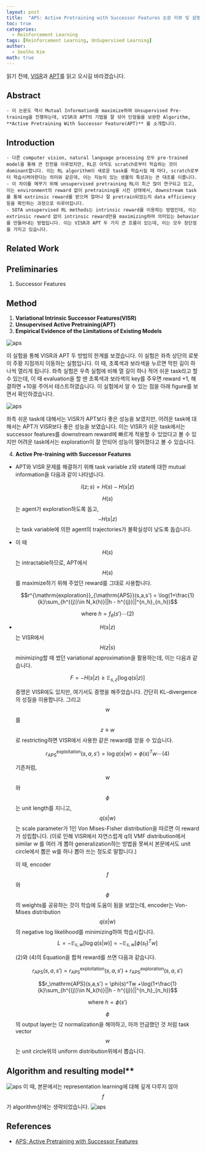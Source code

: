 ```yaml
---
layout: post
title:  "APS: Active Pretraining with Successor Features 논문 리뷰 및 설명"
toc: true
categories: 
  - Reinforcement Learning 
tags: [Reinforcement Learning, UnSupervised Learning]
author:
  - Seolho Kim
math: true
---
```


읽기 전에, [VISR](https://seolhokim.github.io/deeplearning/2021/07/20/visr/)과 [APT](https://seolhokim.github.io/deeplearning/2021/07/21/apt/)를 읽고 오시길 바라겠습니다.

## Abstract 
    - 이 논문도 역시 Mutual Information을 maximize하여 Unsupervised Pre-training을 진행하는데, VISR과 APT의 기법을 잘 섞어 단점들을 보완한 Algorithm, **Active Pretraining With Successor Feature(APT)** 를 소개합니다.

## Introduction
    - 다른 computer vision, natural language processing 모두 pre-trained model을 통해 큰 진전을 이루었지만, RL은 아직도 scratch로부터 학습하는 것이 dominant합니다. 이는 RL algorithm이 새로운 task를 학습시킬 때 마다, scratch로부터 학습시켜야한다는 의미와 같은데, 이는 지능이 있는 생물의 특성과는 큰 대조를 이룹니다.
    - 이 차이를 메꾸기 위해 unsupervised pretraining RL이 최근 많이 연구되고 있고, 이는 environment의 reward 없이 pretraining을 시킨 상태에서, downstream task를 통해 extrinsic reward를 받으며 얼마나 잘 pretrain되었는지 data efficiency등을 확인하는 과정으로 이루어집니다.
    - SOTA unsupervised RL methods는 intrinsic reward를 이용하는 방법인데, 이는 extrinsic reward 없이 intrinsic reward만을 maximizing하여 의미있는 behavior를 만들어내는 방법입니다. 이는 VISR과 APT 두 가지 큰 흐름이 있는데, 이는 모두 장단점을 가지고 있습니다.

## Related Work
## Preliminaries
1. Successor Features
## Method
1. **Variational Intrinsic Successor Features(VISR)**
2. **Unsupervised Active Pretraining(APT)**
3. **Empirical Evidence of the Limitations of Existing Models**

  ![aps](/assets/img/aps_0.PNG)

  이 실험을 통해 VISR과 APT 두 방법의 한계를 보겠습니다. 이 실험은 좌측 상단의 로봇이 주황 지점까지 이동하는 실험입니다. 이 때, 초록색과 보라색을 누르면 막힌 길이 하나씩 열리게 됩니다. 좌측 실험은 우측 실험에 비해 열 길이 하나 적어 쉬운 task라고 할 수 있는데, 이 때 evaluation을 할 땐 초록색과 보라색의 key를 주우면 reward +1, 해결하면 +10을 주어서 테스트하였습니다. 이 실험에서 알 수 있는 점을 아래 figure를 보면서 확인하겠습니다.

  ![aps](/assets/img/aps_1.PNG)

  좌측 쉬운 task에 대해서는 VISR가 APT보다 좋은 성능을 보였지만, 어려운 task에 대해서는 APT가 VISR보다 좋은 성능을 보였습니다. 이는 VISR가 쉬운 task에서는 successor features를 downstream reward에 빠르게 적용할 수 있었다고 볼 수 있지만 어려운 task에서는 exploration이 잘 안되어 성능이 떨어졌다고 볼 수 있습니다.

4. **Active Pre-training with Successor Features**
  - APT와 VISR 문제를 해결하기 위해 task variable z와 state에 대한 mutual information을 다음과 같이 나타냅니다.

    $$I(z;s) = H(s) - H(s|z)$$

    $$H(s)$$는 agent가 exploration하도록 돕고, 
    $$-H(s|z)$$ 는 task variable에 의한 agent의 trajectories가 불확실성이 낮도록 돕습니다. 

  - 이 때 $$H(s)$$는 intractable하므로, APT에서 $$H(s)$$를 maximize하기 위해 주었던 reward를 그대로 사용합니다.

     $$r^{\mathrm{exploration}}_{\mathrm{APS}}(s,a,s') = \log(1+\frac{1}{k}\sum_{h^{(j)}\in N_k(h)}||h - h^{(j)}||^{n_h}_{n_h})$$

     $$\mathrm{where}\  h = f_{\theta}(s')\cdots (2)$$

  - $$H(s\vert z)$$는 VISR에서 
    $$H(z\vert s)$$ minimizing할 때 썼던 variational approximation을 활용하는데, 이는 다음과 같습니다.

    $$F = -H(s|z) \geq \mathbb{E}_{s,z}[\log q(s|z)]$$

    증명은 VISR에도 있지만, 여기서도 증명을 해주었습니다. 간단히 KL-divergence의 성질을 이용합니다. 그리고 $$w$$를 $$z \equiv w$$로 restricting하면 VISR에서 사용한 같은 reward를 얻을 수 있습니다.

    $$r^{\mathrm{exploitation}}_{\mathrm{APS}} (s,a,s') = \log{q(s|w)} = \phi(s)^Tw \cdots(4)$$

    기존처럼, $$w$$와 $$\phi$$는 unit length를 지니고, 
    $$q(s|w)$$는 scale parameter가 1인 Von Mises-Fisher distribution을 따르면 이 reward가 성립합니다.
    (이로 인해 VISR에서 자연스럽게 q의 VMF distribution에서 similar w 를 여러 개 뽑아 generalization하는 방법을 못써서 본문에서도 unit circle에서 뽑은 w를 하나 뽑아 쓰는 정도로 말합니다.) 

    이 때, encoder $$f$$와 $$\phi$$의 
    weights를 공유하는 것이 학습에 도움이 됨을 보았는데, encoder는 Von-Mises distribution $$q(s|w)$$의 
    negative log likelihood를 minimizing하여 학습시킵니다. 
    $$L = -\mathbb{E}_{s,w}[\log{q(s|w)}] = - \mathbb{E}_{s,w}[\phi(s_t)^Tw]$$

    (2)와 (4)의 Equation을 합쳐 reward를 쓰면 다음과 같습니다. 

    $$r_\mathrm{APS}(s,a,s') = r^{\mathrm{exploitation}}_{\mathrm{APS}} (s,a,s') + r^{\mathrm{exploration}}_{\mathrm{APS}}(s,a,s') $$

    $$r_\mathrm{APS}(s,a,s') = \phi(s)^Tw +\log(1+\frac{1}{k}\sum_{h^{(j)}\in N_k(h)}||h - h^{(j)}||^{n_h}_{n_h})$$

    $$\mathrm{where}\ h = \phi(s')$$

    $$\phi$$의 output layer는 l2 normalization을 해야하고, 아까 언급했던 것 처럼 task vector $$w$$는 unit circle위의
    uniform distribution위에서 뽑습니다.

## Algorithm and resulting model**
![aps](/assets/img/aps_2.PNG)
이 때, 본문에서는 representation learning에 대해 깊게 다루지 않아 $$f$$가 algorithm상에는 생략되었습니다.
![aps](/assets/img/aps_3.PNG)

## References
- [APS: Active Pretraining with Successor Features](https://proceedings.mlr.press/v139/liu21b.html)